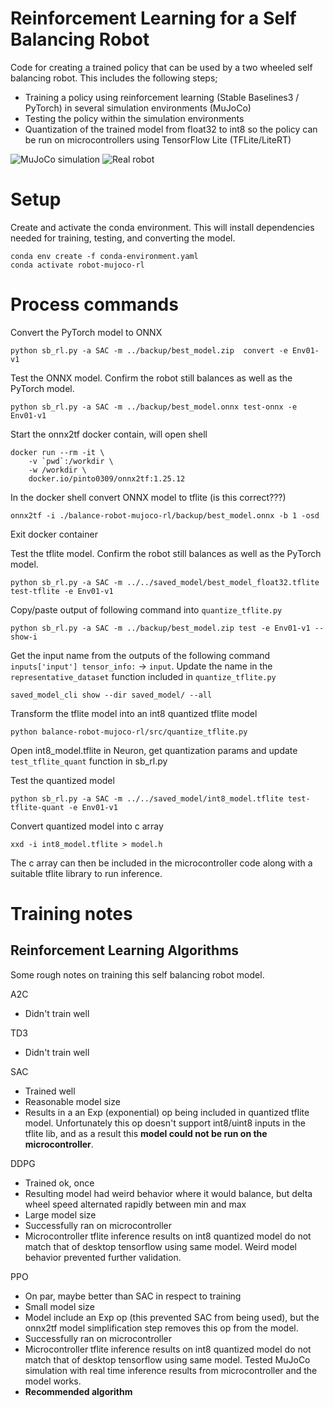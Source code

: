 # Reinforcement Learning for a Self Balancing Robot
Code for creating a trained policy that can be used by a two wheeled self balancing robot. This includes the following steps;
- Training a policy using reinforcement learning (Stable Baselines3 / PyTorch) in several simulation environments (MuJoCo)
- Testing the policy within the simulation environments
- Quantization of the trained model from float32 to int8 so the policy can be run on microcontrollers using TensorFlow Lite (TFLite/LiteRT)

![MuJoCo simulation](./docs/mujoco_rl_robot.gif) ![Real robot](./docs/real_robot.gif)


# Setup

Create and activate the conda environment. This will install dependencies needed for training, testing, and converting the model.

    conda env create -f conda-environment.yaml
    conda activate robot-mujoco-rl


# Process commands

Convert the PyTorch model to ONNX

    python sb_rl.py -a SAC -m ../backup/best_model.zip  convert -e Env01-v1

Test the ONNX model. Confirm the robot still balances as well as the PyTorch model.

    python sb_rl.py -a SAC -m ../backup/best_model.onnx test-onnx -e Env01-v1

Start the onnx2tf docker contain, will open shell

    docker run --rm -it \
        -v `pwd`:/workdir \
        -w /workdir \
        docker.io/pinto0309/onnx2tf:1.25.12

In the docker shell convert ONNX model to tflite (is this correct???)

    onnx2tf -i ./balance-robot-mujoco-rl/backup/best_model.onnx -b 1 -osd

Exit docker container

Test the tflite model. Confirm the robot still balances as well as the PyTorch model.

    python sb_rl.py -a SAC -m ../../saved_model/best_model_float32.tflite test-tflite -e Env01-v1

Copy/paste output of following command into `quantize_tflite.py`

    python sb_rl.py -a SAC -m ../backup/best_model.zip test -e Env01-v1 --show-i

Get the input name from the outputs of the following command `inputs['input'] tensor_info:` -> `input`. Update the name in the `representative_dataset` function included in `quantize_tflite.py`

    saved_model_cli show --dir saved_model/ --all

Transform the tflite model into an int8 quantized tflite model

    python balance-robot-mujoco-rl/src/quantize_tflite.py

Open int8_model.tflite in Neuron, get quantization params and update `test_tflite_quant` function in sb_rl.py

Test the quantized model

    python sb_rl.py -a SAC -m ../../saved_model/int8_model.tflite test-tflite-quant -e Env01-v1

Convert quantized model into c array

    xxd -i int8_model.tflite > model.h

The c array can then be included in the microcontroller code along with a suitable tflite library to run inference.


# Training notes

## Reinforcement Learning Algorithms
Some rough notes on training this self balancing robot model.

A2C
- Didn't train well

TD3
- Didn't train well

SAC
- Trained well
- Reasonable model size
- Results in a an Exp (exponential) op being included in quantized tflite model. Unfortunately this op doesn't support int8/uint8 inputs in the tflite lib, and as a result this **model could not be run on the microcontroller**.

DDPG
- Trained ok, once
- Resulting model had weird behavior where it would balance, but delta wheel speed alternated rapidly between min and max
- Large model size
- Successfully ran on microcontroller
- Microcontroller tflite inference results on int8 quantized model do not match that of desktop tensorflow using same model. Weird model behavior prevented further validation.

PPO
- On par, maybe better than SAC in respect to training
- Small model size
- Model include an Exp op (this prevented SAC from being used), but the onnx2tf model simplification step removes this op from the model.
- Successfully ran on microcontroller
- Microcontroller tflite inference results on int8 quantized model do not match that of desktop tensorflow using same model. Tested MuJoCo simulation with real time inference results from microcontroller and the model works.
- **Recommended algorithm**
